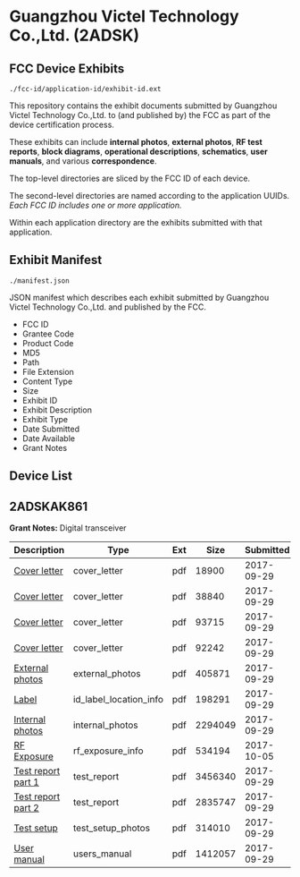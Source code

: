 # Guangzhou Victel Technology Co.,Ltd. (2ADSK)
## FCC Device Exhibits

```
./fcc-id/application-id/exhibit-id.ext
```

This repository contains the exhibit documents submitted by Guangzhou Victel Technology Co.,Ltd. to (and published by) the FCC as part of the device certification process.

These exhibits can include **internal photos**, **external photos**, **RF test reports**, **block diagrams**, **operational descriptions**, **schematics**, **user manuals**, and various **correspondence**.

The top-level directories are sliced by the FCC ID of each device.

The second-level directories are named according to the application UUIDs. *Each FCC ID includes one or more application.*

Within each application directory are the exhibits submitted with that application. 

## Exhibit Manifest

```
./manifest.json
```

JSON manifest which describes each exhibit submitted by Guangzhou Victel Technology Co.,Ltd. and published by the FCC.

- FCC ID
- Grantee Code
- Product Code
- MD5
- Path
- File Extension
- Content Type
- Size
- Exhibit ID
- Exhibit Description
- Exhibit Type
- Date Submitted
- Date Available
- Grant Notes

## Device List
## 2ADSKAK861
**Grant Notes:** Digital transceiver

| Description | Type | Ext | Size | Submitted | Available |
| ----------- | ---- | --- | ---- | --------- | --------- |
| [Cover letter](2ADSKAK861/e2349d661701682d509b0282b1926641/3587305.pdf) | cover_letter | pdf | 18900 | 2017-09-29 | 2017-09-29 |
| [Cover letter](2ADSKAK861/e2349d661701682d509b0282b1926641/3587306.pdf) | cover_letter | pdf | 38840 | 2017-09-29 | 2017-09-29 |
| [Cover letter](2ADSKAK861/e2349d661701682d509b0282b1926641/3587307.pdf) | cover_letter | pdf | 93715 | 2017-09-29 | 2017-09-29 |
| [Cover letter](2ADSKAK861/e2349d661701682d509b0282b1926641/3587308.pdf) | cover_letter | pdf | 92242 | 2017-09-29 | 2017-09-29 |
| [External photos](2ADSKAK861/e2349d661701682d509b0282b1926641/3587309.pdf) | external_photos | pdf | 405871 | 2017-09-29 | 2017-09-29 |
| [Label](2ADSKAK861/e2349d661701682d509b0282b1926641/3587310.pdf) | id_label_location_info | pdf | 198291 | 2017-09-29 | 2017-09-29 |
| [Internal photos](2ADSKAK861/e2349d661701682d509b0282b1926641/3587311.pdf) | internal_photos | pdf | 2294049 | 2017-09-29 | 2017-09-29 |
| [RF Exposure](2ADSKAK861/e2349d661701682d509b0282b1926641/3593492.pdf) | rf_exposure_info | pdf | 534194 | 2017-10-05 | 2017-09-29 |
| [Test report part 1](2ADSKAK861/e2349d661701682d509b0282b1926641/3587343.pdf) | test_report | pdf | 3456340 | 2017-09-29 | 2017-09-29 |
| [Test report part 2](2ADSKAK861/e2349d661701682d509b0282b1926641/3587344.pdf) | test_report | pdf | 2835747 | 2017-09-29 | 2017-09-29 |
| [Test setup](2ADSKAK861/e2349d661701682d509b0282b1926641/3587345.pdf) | test_setup_photos | pdf | 314010 | 2017-09-29 | 2017-09-29 |
| [User manual](2ADSKAK861/e2349d661701682d509b0282b1926641/3587346.pdf) | users_manual | pdf | 1412057 | 2017-09-29 | 2017-09-29 |
